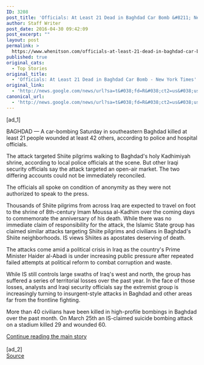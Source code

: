 ```yaml
---
ID: 3208
post_title: 'Officials: At Least 21 Dead in Baghdad Car Bomb &#8211; New York Times'
author: Staff Writer
post_date: 2016-04-30 09:42:09
post_excerpt: ""
layout: post
permalink: >
  https://www.whenitson.com/officials-at-least-21-dead-in-baghdad-car-bomb-new-york-times/
published: true
original_cats:
  - Top Stories
original_title:
  - 'Officials: At Least 21 Dead in Baghdad Car Bomb - New York Times'
original_link:
  - 'http://news.google.com/news/url?sa=t&#038;fd=R&#038;ct2=us&#038;usg=AFQjCNFdNO_6ETCzl99emc2qxwIh90EhkQ&#038;clid=c3a7d30bb8a4878e06b80cf16b898331&#038;cid=52779097581058&#038;ei=8H0kV8jYLsTLwQGyz5SICg&#038;url=http://www.nytimes.com/aponline/2016/04/30/world/middleeast/ap-ml-iraq-bombing.html'
canonical_url:
  - 'http://news.google.com/news/url?sa=t&#038;fd=R&#038;ct2=us&#038;usg=AFQjCNFdNO_6ETCzl99emc2qxwIh90EhkQ&#038;clid=c3a7d30bb8a4878e06b80cf16b898331&#038;cid=52779097581058&#038;ei=8H0kV8jYLsTLwQGyz5SICg&#038;url=http://www.nytimes.com/aponline/2016/04/30/world/middleeast/ap-ml-iraq-bombing.html'
---
```

 [ad_1]
<br><div readability="60.894767107533">
        <p class="story-body-text story-content" data-para-count="157" data-total-count="157">BAGHDAD —  A car-bombing Saturday in southeastern Baghdad killed at least 21 people wounded at least 42 others, according to police and hospital officials.</p><p class="story-body-text story-content" data-para-count="273" data-total-count="430">The attack targeted Shiite pilgrims walking to Baghdad's holy Kadhimiyah shrine, according to local police officials at the scene. But other Iraqi security officials say the attack targeted an open-air market. The two differing accounts could not be immediately reconciled.</p><p class="story-body-text story-content" data-para-count="100" data-total-count="530">The officials all spoke on condition of anonymity as they were not authorized to speak to the press.</p><p class="story-body-text story-content" data-para-count="439" data-total-count="969">Thousands of Shiite pilgrims from across Iraq are expected to travel on foot to the shrine of 8th-century Imam Moussa al-Kadhim over the coming days to commemorate the anniversary of his death. While there was no immediate claim of responsibility for the attack, the Islamic State group has claimed similar attacks targeting Shiite pilgrims and civilians in Baghdad's Shiite neighborhoods. IS views Shiites as apostates deserving of death.</p><p class="story-body-text story-content" data-para-count="215" data-total-count="1184">The attacks come amid a political crisis in Iraq as the country's Prime Minister Haider al-Abadi is under increasing public pressure after repeated failed attempts at political reform to combat corruption and waste.</p><p class="story-body-text story-content" data-para-count="338" data-total-count="1522">While IS still controls large swaths of Iraq's west and north, the group has suffered a series of territorial losses over the past year. In the face of those losses, analysts and Iraqi security officials say the extremist group is increasingly turning to insurgent-style attacks in Baghdad and other areas far from the frontline fighting.</p><p class="story-body-text story-content" data-para-count="186" data-total-count="1708">More than 40 civilians have been killed in high-profile bombings in Baghdad over the past month. On March 25th an IS-claimed suicide bombing attack on a stadium killed 29 and wounded 60.</p>        <a class="visually-hidden skip-to-text-link" href="#whats-next">Continue reading the main story</a>
    </div>
<br>[ad_2]
<br><a href="http://news.google.com/news/url?sa=t&#038;fd=R&#038;ct2=us&#038;usg=AFQjCNFdNO_6ETCzl99emc2qxwIh90EhkQ&#038;clid=c3a7d30bb8a4878e06b80cf16b898331&#038;cid=52779097581058&#038;ei=8H0kV8jYLsTLwQGyz5SICg&#038;url=http://www.nytimes.com/aponline/2016/04/30/world/middleeast/ap-ml-iraq-bombing.html">Source </a>